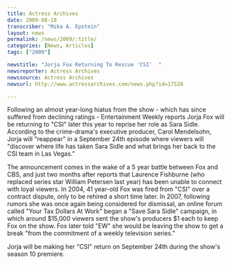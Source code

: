 ```yaml
---
title: Actress Archives
date: 2009-08-18
transcriber: "Mika A. Epstein"
layout: news
permalink: /news/2009/:title/
categories: [News, Articles]
tags: ["2009"]

newstitle: "Jorja Fox Returning To Rescue 'CSI'  "
newsreporter: Actress Archives
newssource: Actress Archives
newsurl: http://www.actressarchives.com/news.php?id=17528

---
```


Following an almost year-long hiatus from the show - which has since suffered from declining ratings - Entertainment Weekly reports Jorja Fox will be returning to "CSI" later this year to reprise her role as Sara Sidle. According to the crime-drama's executive producer, Carol Mendelsohn, Jorja will "reappear" in a September 24th episode where viewers will "discover where life has taken Sara Sidle and what brings her back to the CSI team in Las Vegas."

The announcement comes in the wake of a 5 year battle between Fox and CBS, and just two months after reports that Laurence Fishburne (who replaced series star William Petersen last year) has been unable to connect with loyal viewers. In 2004, 41 year-old Fox was fired from "CSI" over a contract dispute, only to be rehired a short time later. In 2007, following rumors she was once again being considered for dismissal, an online forum called "Your Tax Dollars At Work" began a "Save Sara Sidle" campaign, in which around $15,000 viewers sent the show's producers $1 each to keep Fox on the show. Fox later told "EW" she would be leaving the show to get a break "from the commitment of a weekly television series."

Jorja will be making her "CSI" return on September 24th during the show's season 10 premiere.
